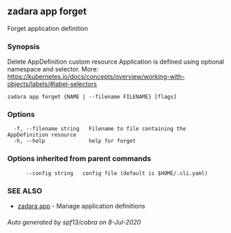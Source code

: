 ## zadara app forget

Forget application definition

### Synopsis

Delete AppDefinition custom resource
Application is defined using optional namespace and selector.
More: https://kubernetes.io/docs/concepts/overview/working-with-objects/labels/#label-selectors

```
zadara app forget {NAME | --filename FILENAME} [flags]
```

### Options

```
  -f, --filename string   Filename to file containing the AppDefinition resource
  -h, --help              help for forget
```

### Options inherited from parent commands

```
      --config string   config file (default is $HOME/.cli.yaml)
```

### SEE ALSO

* [zadara app](zadara_app.md)	 - Manage application definitions

###### Auto generated by spf13/cobra on 8-Jul-2020
